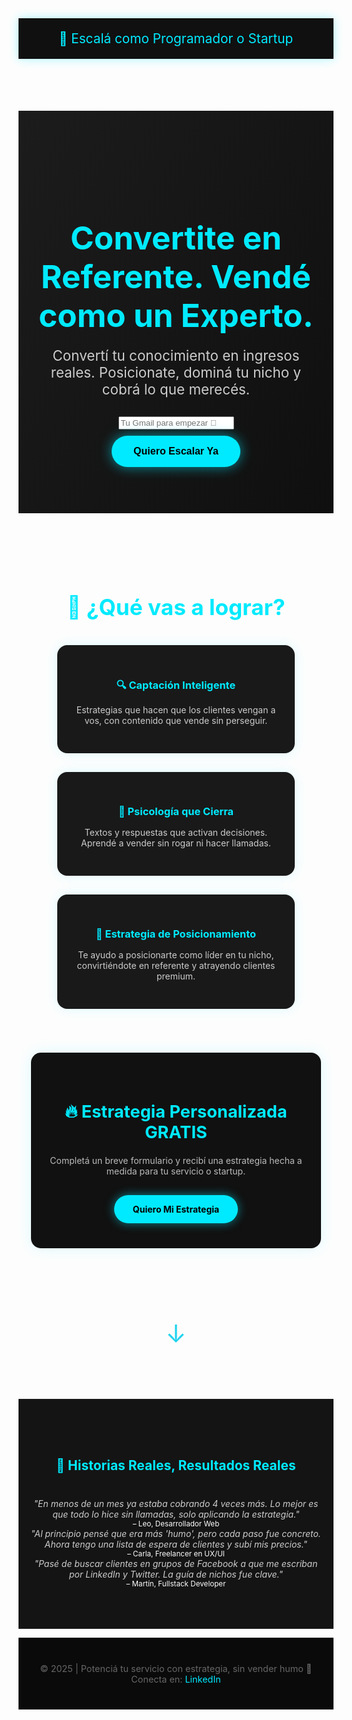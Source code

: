 <!DOCTYPE html>
<html lang="es">
<head>
  <meta charset="UTF-8" />
  <title>Escalá tu servicio como Programador o Startup</title>
  <meta name="viewport" content="width=device-width, initial-scale=1.0" />
  <meta name="description" content="Escalá tus servicios como programador o startup con estrategias reales, captación inteligente y cierres sin humo." />
  <meta property="og:title" content="Escalá tu servicio como Programador o Startup" />
  <meta property="og:description" content="Convertite en referente. Vendé como un experto sin llamadas ni complicaciones." />
  <meta property="og:type" content="website" />
  <meta property="og:image" content="https://tuimagen.com/preview.jpg" />
  <link rel="icon" href="https://emojiapi.dev/api/v1/rocket/64.png" type="image/png" />
  <link href="https://fonts.googleapis.com/css2?family=Orbitron:wght@500&family=Inter:wght@400;600&display=swap" rel="stylesheet" />
  <style>
  .arrow-down {
  font-size: 2.5rem;
  color: #22d3ee;
  text-align: center;
  animation: bounce 2s infinite;
  cursor: pointer;
  margin-top: 2rem;
}

@keyframes bounce {
  0%, 100% {
    transform: translateY(0);
  }
  50% {
    transform: translateY(10px);
  }
}


    body {
      margin: 0;
      font-family: 'Inter', sans-serif;
      background: #0a0a0a;
      color: #f0f0f0;
    }
    header {
      background: #101010;
      padding: 20px;
      text-align: center;
      font-family: 'Orbitron', sans-serif;
      font-size: 1.3rem;
      color: #00eaff;
      box-shadow: 0 0 15px #00eaff55;
      position: sticky;
      top: 0;
      z-index: 999;
    }
    .hero {
      padding: 100px 20px 60px;
      background: linear-gradient(120deg, #1c1c1c, #0f0f0f);
      text-align: center;
    }
    .hero h1 {
      font-size: 3.2rem;
      color: #00eaff;
      font-family: 'Orbitron', sans-serif;
      margin-bottom: 20px;
    }
    .hero p {
      font-size: 1.4rem;
      color: #ccc;
      max-width: 640px;
      margin: 0 auto 30px;
    }
    .cta-form input[type="email"] {
      padding: 14px 22px;
      width: 300px;
      border-radius: 30px;
      border: 1px solid #00eaff55;
      background-color: #121212;
      color: #fff;
      font-size: 1rem;
      transition: 0.3s;
    }
    .cta-form input[type="email"]:focus {
      border-color: #00eaff;
      box-shadow: 0 0 10px #00eaff88;
      outline: none;
    }
    .cta-button {
      padding: 16px 35px;
      margin-top: 10px;
      background: #00eaff;
      color: #000;
      border: none;
      font-weight: bold;
      font-size: 1rem;
      border-radius: 50px;
      cursor: pointer;
      box-shadow: 0 0 20px #00eaff99;
      transition: transform 0.2s;
    }
    .cta-button:hover {
      transform: scale(1.05);
      box-shadow: 0 0 30px #00eaff;
    }
    .section {
      padding: 80px 20px;
      max-width: 1200px;
      margin: auto;
      text-align: center;
    }
    .section h2 {
      font-size: 2.2rem;
      color: #00eaff;
      font-family: 'Orbitron', sans-serif;
      margin-bottom: 40px;
    }
    .benefits {
      display: flex;
      flex-wrap: wrap;
      justify-content: center;
      gap: 30px;
    }
    .benefit {
      background: #191919;
      border-radius: 16px;
      padding: 30px;
      max-width: 320px;
      box-shadow: 0 0 20px #00eaff22;
      transition: transform 0.3s ease;
    }
    .benefit:hover {
      transform: translateY(-6px);
      box-shadow: 0 0 30px #00eaff44;
    }
    .benefit h3 {
      color: #00eaff;
      margin-bottom: 15px;
    }
    .benefit p {
      color: #ccc;
    }
    .strategy-box {
      background: #111;
      border-radius: 16px;
      padding: 40px 20px;
      margin-top: 70px;
      box-shadow: 0 0 25px #00eaff22;
    }
    .strategy-box h3 {
      font-size: 1.7rem;
      color: #00eaff;
      margin-bottom: 20px;
    }
    .strategy-box p {
      color: #bbb;
      margin-bottom: 30px;
    }
    .strategy-box a {
      display: inline-block;
      padding: 14px 30px;
      background: #00eaff;
      color: #000;
      font-weight: bold;
      border-radius: 30px;
      text-decoration: none;
      box-shadow: 0 0 15px #00eaff88;
      transition: transform 0.2s;
    }
    .strategy-box a:hover {
      transform: scale(1.05);
      box-shadow: 0 0 25px #00eaff;
    }
    .testimonial {
      background: #141414;
      padding: 60px 20px;
      margin-top: 80px;
      text-align: center;
      border-top: 1px solid #222;
      border-bottom: 1px solid #222;
    }
    .testimonial h2 {
      color: #00eaff;
      margin-bottom: 40px;
    }
    .testimonial p {
      font-style: italic;
      color: #ccc;
      max-width: 700px;
      margin: 0 auto;
    }
    footer {
      background: #0a0a0a;
      color: #666;
      padding: 40px 20px;
      text-align: center;
      font-size: 0.9rem;
      border-top: 1px solid #1f1f1f;
    }
    @media (max-width: 768px) {
      .hero h1 { font-size: 2.4rem; }
      .section h2 { font-size: 1.7rem; }
      .benefits { flex-direction: column; align-items: center; }
    }
    
    .testimonial {
  background-color: #111827; /* fondo oscuro */
  color: #ffffff;
  padding: 4rem 1rem;
  text-align: center;
}

.testimonial h2 {
  font-size: 2rem;
  color: #22d3ee; /* cian claro */
  margin-bottom: 2rem;
}

.carousel {
  overflow: hidden;
  max-width: 700px;
  margin: 0 auto;
  border-radius: 1rem;
}

.carousel-track {
  display: flex;
  transition: transform 0.5s ease-in-out;
  width: 100%;
}

.carousel-item {
  flex: 0 0 100%;
  padding: 2rem;
  box-sizing: border-box;
  background-color: #1f2937;
  border: 1px solid #374151;
  border-radius: 1rem;
  box-shadow: 0 0 15px rgba(0, 0, 0, 0.3);
}

.carousel-item p {
  font-size: 1.2rem;
  line-height: 1.6;
  margin-bottom: 1rem;
  color: #e5e7eb;
}

.carousel-item small {
  color: #9ca3af;
  font-size: 0.9rem;
}

  </style>
  <script>
    function whatsappRedirect() {
      const email = document.getElementById('email').value;
      if (!email) return false;
      const mensaje = `Hola, quiero escalar mi servicio. Este es mi Gmail: ${email}`;
      const url = `https://wa.me/541158225842?text=${encodeURIComponent(mensaje)}`;
      window.open(url, '_blank');
      return false;
    }
  </script>
</head>
<body>
  <header>
    🚀 Escalá como Programador o Startup
  </header>
  <section class="hero">
    <h1>Convertite en Referente. Vendé como un Experto.</h1>
    <p>Convertí tu conocimiento en ingresos reales. Posicionate, dominá tu nicho y cobrá lo que merecés.</p>
    <form class="cta-form" onsubmit="return whatsappRedirect()" aria-label="Formulario para escalar tu servicio">
      <input type="email" id="email" placeholder="Tu Gmail para empezar 🚀" required />
      <br />
      <button class="cta-button" type="submit">Quiero Escalar Ya</button>
    </form>
  </section>
  <section class="section">
    <h2>🎯 ¿Qué vas a lograr?</h2>
    <div class="benefits">
      <div class="benefit">
        <h3>🔍 Captación Inteligente</h3>
        <p>Estrategias que hacen que los clientes vengan a vos, con contenido que vende sin perseguir.</p>
      </div>
      <div class="benefit">
        <h3>🧠 Psicología que Cierra</h3>
        <p>Textos y respuestas que activan decisiones. Aprendé a vender sin rogar ni hacer llamadas.</p>
      </div>
      <div class="benefit">
        <h3>🚀 Estrategia de Posicionamiento</h3>
        <p>Te ayudo a posicionarte como líder en tu nicho, convirtiéndote en referente y atrayendo clientes premium.</p>
      </div>
    </div>
    <div class="strategy-box">
      <h3>🔥 Estrategia Personalizada GRATIS</h3>
      <p>Completá un breve formulario y recibí una estrategia hecha a medida para tu servicio o startup.</p>
      <a href="https://forms.gle/6f8HpCjbgpzfg5mr5" target="_blank" rel="noopener">Quiero Mi Estrategia</a>
    </div>
  </section>
  
<div class="arrow-down" onclick="document.getElementById('testimonios').scrollIntoView({ behavior: 'smooth' })">
  ↓
</div>

<section class="testimonial" id="testimonios">

  <h2>🚀 Historias Reales, Resultados Reales</h2>
  <div class="carousel">
    <div class="carousel-track" id="testimonial-track">
      <div class="carousel-item">
        <p>"En menos de un mes ya estaba cobrando 4 veces más. Lo mejor es que todo lo hice sin llamadas, solo aplicando la estrategia."</p>
        <small>– Leo, Desarrollador Web</small>
      </div>
      <div class="carousel-item">
        <p>"Al principio pensé que era más 'humo', pero cada paso fue concreto. Ahora tengo una lista de espera de clientes y subí mis precios."</p>
        <small>– Carla, Freelancer en UX/UI</small>
      </div>
      <div class="carousel-item">
        <p>"Pasé de buscar clientes en grupos de Facebook a que me escriban por LinkedIn y Twitter. La guía de nichos fue clave."</p>
        <small>– Martín, Fullstack Developer</small>
      </div>
    </div>
  </div>
</section>
<script>
  let currentIndex = 0;
  const track = document.getElementById('testimonial-track');
  const items = document.querySelectorAll('.carousel-item');
  const totalItems = items.length;

  function moveCarousel() {
    currentIndex = (currentIndex + 1) % totalItems;
    const offset = -currentIndex * 100;
    track.style.transform = `translateX(${offset}%)`;
  }

  setInterval(moveCarousel, 6000); // cada 6 segundos
</script>


  <footer>
    © 2025 | Potenciá tu servicio con estrategia, sin vender humo 🚀<br />
    Conecta en: <a href="https://www.linkedin.com/in/damián-staghezza" target="_blank" rel="noopener" style="color:#00eaff; text-decoration:none;">LinkedIn</a>
  </footer>



</body>
</html>
